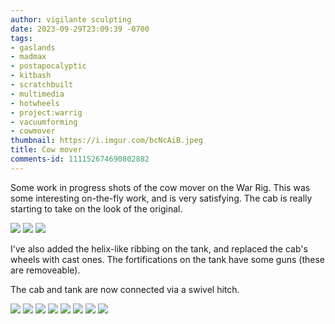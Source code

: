 ```yaml
---
author: vigilante sculpting
date: 2023-09-29T23:09:39 -0700
tags:
- gaslands
- madmax
- postapocalyptic
- kitbash
- scratchbuilt
- multimedia
- hotwheels
- project:warrig
- vacuumforming
- cowmover
thumbnail: https://i.imgur.com/bcNcAiB.jpeg
title: Cow mover
comments-id: 111152674690802882
---
```

Some work in progress shots of the cow mover on the War Rig. This was some interesting on-the-fly work, and is very satisfying. The cab is really starting to take on the look of the original.

![](https://i.imgur.com/JcHr3jz.jpeg)
![](https://i.imgur.com/RsunsYt.jpeg)
![](https://i.imgur.com/bcNcAiB.jpeg)

I've also added the helix-like ribbing on the tank, and replaced the cab's wheels with cast ones. The fortifications on the tank have some guns (these are removeable).

The cab and tank are now connected via a swivel hitch.

![](https://i.imgur.com/qjWhOPh.jpeg)
![](https://i.imgur.com/iwhwjAj.jpeg)
![](https://i.imgur.com/YiCsIxe.jpeg)
![](https://i.imgur.com/X0t8xxq.jpeg)
![](https://i.imgur.com/nD4BaE6.jpeg)
![](https://i.imgur.com/kC3RmIa.jpeg)
![](https://i.imgur.com/xanFOof.jpeg)
![](https://i.imgur.com/nP1OYJ6.jpeg)

